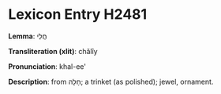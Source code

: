 # Lexicon Entry H2481

**Lemma**: חֲלִי

**Transliteration (xlit)**: chălîy

**Pronunciation**: khal-ee'

**Description**:
from חָלָה; a trinket (as polished); jewel, ornament.
